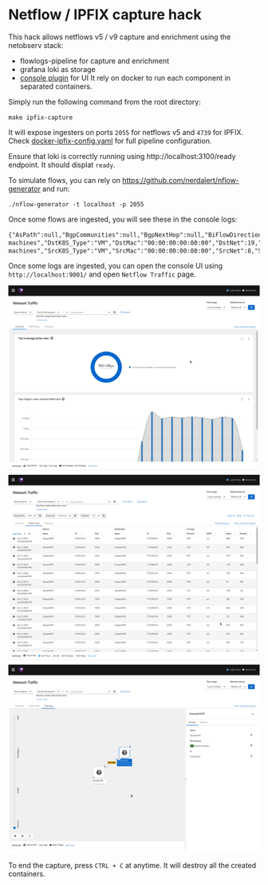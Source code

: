 # Netflow / IPFIX capture hack

This hack allows netflows v5 / v9 capture and enrichment using the netobserv stack:
- flowlogs-pipeline for capture and enrichment
- grafana loki as storage
- [console plugin](https://github.com/netobserv/network-observability-console-plugin) for UI
It rely on docker to run each component in separated containers.

Simply run the following command from the root directory:
```
make ipfix-capture
```

It will expose ingesters on ports `2055` for netflows v5 and `4739` for IPFIX.
Check [docker-ipfix-config.yaml](./examples/docker-ipfix-config.yaml) for full pipeline configuration.

Ensure that loki is correctly running using http://localhost:3100/ready endpoint. It should displat `ready`.

To simulate flows, you can rely on https://github.com/nerdalert/nflow-generator and run:
```
./nflow-generator -t localhost -p 2055
```

Once some flows are ingested, you will see these in the console logs:
```
{"AsPath":null,"BgpCommunities":null,"BgpNextHop":null,"BiFlowDirection":0,"Bytes":589,"CustomBytes_1":null,"CustomBytes_2":null,"CustomBytes_3":null,"CustomBytes_4":null,"CustomBytes_5":null,"CustomInteger_1":0,"CustomInteger_2":0,"CustomInteger_3":0,"CustomInteger_4":0,"CustomInteger_5":0,"CustomList_1":null,"DstAddr":"77.12.190.94","DstAs":42555,"DstK8S_Name":"SampleVM2","DstK8S_Namespace":"virtual machines","DstK8S_Type":"VM","DstMac":"00:00:00:00:00:00","DstNet":19,"DstPort":3306,"DstVlan":0,"EgressVrfId":0,"Etype":2048,"FlowDirection":0,"ForwardingStatus":0,"FragmentId":0,"FragmentOffset":0,"HasMpls":false,"IcmpCode":0,"IcmpType":0,"InIf":0,"IngressVrfId":0,"IpTos":0,"IpTtl":0,"Ipv6FlowLabel":0,"MplsCount":0,"MplsLabelIp":null,"MplsLastLabel":0,"MplsLastTtl":0,"Mpls_1Label":0,"Mpls_1Ttl":0,"Mpls_2Label":0,"Mpls_2Ttl":0,"Mpls_3Label":0,"Mpls_3Ttl":0,"NextHop":"lhSRAQ==","NextHopAs":0,"ObservationDomainId":0,"ObservationPointId":0,"OutIf":0,"Packets":966,"Proto":6,"SamplerAddress":"fwAAAQ==","SamplingRate":0,"SequenceNum":295173,"SrcAddr":"10.154.20.12","SrcAs":482,"SrcK8S_Name":"SampleVM1","SrcK8S_Namespace":"virtual machines","SrcK8S_Type":"VM","SrcMac":"00:00:00:00:00:00","SrcNet":8,"SrcPort":9010,"SrcVlan":0,"TcpFlags":0,"TimeFlowEnd":1727962688,"TimeFlowEndMs":1727962687709,"TimeFlowStart":1727962688,"TimeFlowStartMs":1727962687516,"TimeReceived":1727962690,"Type":2,"VlanId":0,"_HashId":"e6fa4e3255330028","_RecordType":"flowLog"}

```

Once some logs are ingested, you can open the console UI using `http://localhost:9001/` and open `Netflow Traffic` page.

![IPFIX capture UI 1](./images/ipfix-capture-1.png)
![IPFIX capture UI 2](./images/ipfix-capture-2.png)
![IPFIX capture UI 3](./images/ipfix-capture-3.png)


To end the capture, press `CTRL + C` at anytime. It will destroy all the created containers.
